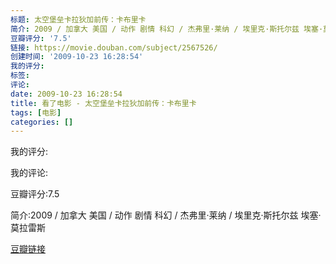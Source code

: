 ```yaml
---
标题: 太空堡垒卡拉狄加前传：卡布里卡
简介: 2009 / 加拿大 美国 / 动作 剧情 科幻 / 杰弗里·莱纳 / 埃里克·斯托尔兹 埃塞·莫拉雷斯
豆瓣评分: '7.5'
链接: https://movie.douban.com/subject/2567526/
创建时间: '2009-10-23 16:28:54'
我的评分:
标签:
评论:
date: 2009-10-23 16:28:54
title: 看了电影 - 太空堡垒卡拉狄加前传：卡布里卡
tags: [电影]
categories: []
---
```


我的评分:

我的评论:

豆瓣评分:7.5

简介:2009 / 加拿大 美国 / 动作 剧情 科幻 / 杰弗里·莱纳 / 埃里克·斯托尔兹 埃塞·莫拉雷斯

[豆瓣链接](https://movie.douban.com/subject/2567526/)


